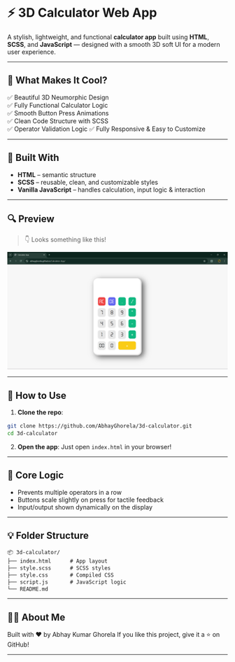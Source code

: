 # ⚡ 3D Calculator Web App

A stylish, lightweight, and functional **calculator app** built using **HTML**, **SCSS**, and **JavaScript** — designed with a smooth 3D soft UI for a modern user experience.

---

## 🎯 What Makes It Cool?

✅ Beautiful 3D Neumorphic Design  
✅ Fully Functional Calculator Logic  
✅ Smooth Button Press Animations  
✅ Clean Code Structure with SCSS  
✅ Operator Validation Logic
✅ Fully Responsive & Easy to Customize

---

## 🧱 Built With

- **HTML** – semantic structure  
- **SCSS** – reusable, clean, and customizable styles  
- **Vanilla JavaScript** – handles calculation, input logic & interaction

---

## 🔍 Preview

> 👇 Looks something like this!

![Calculator Preview](./assets/preview.png)

---

## 🚀 How to Use

1. **Clone the repo**:
```bash
git clone https://github.com/AbhayGhorela/3d-calculator.git
cd 3d-calculator
````

2. **Open the app**:
   Just open `index.html` in your browser!

---

## 🧠 Core Logic

* Prevents multiple operators in a row
* Buttons scale slightly on press for tactile feedback
* Input/output shown dynamically on the display

---

## 💡 Folder Structure

```
📦 3d-calculator/
├── index.html      # App layout
├── style.scss      # SCSS styles
├── style.css       # Compiled CSS
├── script.js       # JavaScript logic
└── README.md
```

---

## 🙋‍♂️ About Me

Built with ❤️ by Abhay Kumar Ghorela
If you like this project, give it a ⭐ on GitHub!

---

